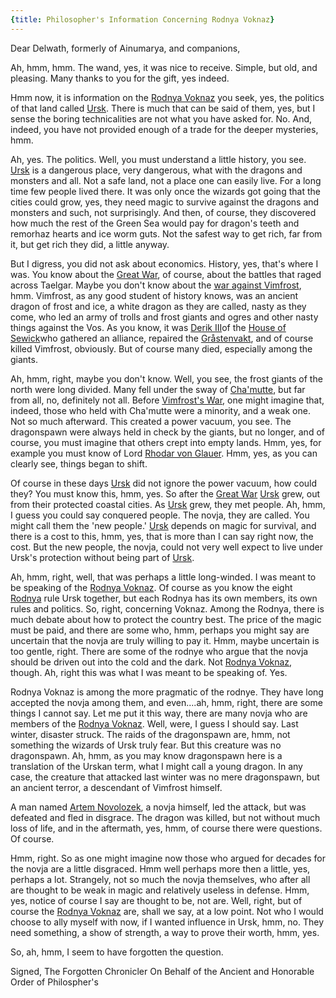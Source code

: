 ```yaml
---
{title: Philosopher's Information Concerning Rodnya Voknaz}
---
```

Dear Delwath, formerly of Ainumarya, and companions, 

Ah, hmm, hmm. The wand, yes, it was nice to receive. Simple, but old, and pleasing. Many thanks to you for the gift, yes indeed.

Hmm now, it is information on the [Rodnya Voknaz](<../../../groups/urskan-magical-organizations/rodnya-voknaz.md>) you seek, yes, the politics of that land called [Ursk](<../../../gazetteer/northern-green-sea/ursk.md>). There is much that can be said of them, yes, but I sense the boring technicalities are not what you have asked for. No. And, indeed, you have not provided enough of a trade for the deeper mysteries, hmm. 

Ah, yes. The politics. Well, you must understand a little history, you see. [Ursk](<../../../gazetteer/northern-green-sea/ursk.md>) is a dangerous place, very dangerous, what with the dragons and monsters and all. Not a safe land, not a place one can easily live. For a long time few people lived there. It was only once the wizards got going that the cities could grow, yes, they need magic to survive against the dragons and monsters and such, not surprisingly. And then, of course, they discovered how much the rest of the Green Sea would pay for dragon's teeth and remorhaz hearts and ice worm guts. Not the safest way to get rich, far from it, but get rich they did, a little anyway. 

But I digress, you did not ask about economics. History, yes, that's where I was. You know about the [Great War](<../../../events/1500s/great-war.md>), of course, about the battles that raged across Taelgar. Maybe you don't know about the [war against Vimfrost](<../../../events/1500s/vimfrost-s-war.md>), hmm. Vimfrost, as any good student of history knows, was an ancient dragon of frost and ice, a white dragon as they are called, nasty as they come, who led an army of trolls and frost giants and ogres and other nasty things against the Vos. As you know, it was [Derik III](<../../../people/historical-figures/sembaran-royalty/derik-iii.md>)of the [House of Sewick](<../../../groups/sembaran-noble-houses/house-of-sewick.md>)who gathered an alliance, repaired the [Gråstenvakt](<../../../gazetteer/western-green-sea/vostok/grastenvakt.md>), and of course killed Vimfrost, obviously. But of course many died, especially among the giants.

Ah, hmm, right, maybe you don't know. Well, you see, the frost giants of the north were long divided. Many fell under the sway of [Cha'mutte](<../../../people/extraplanar-powers/cha-mutte.md>), but far from all, no, definitely not all. Before [Vimfrost's War](<../../../events/1500s/vimfrost-s-war.md>), one might imagine that, indeed, those who held with Cha'mutte were a minority, and a weak one. Not so much afterward. This created a power vacuum, you see. The dragonspawn were always held in check by the giants, but no longer, and of course, you must imagine that others crept into empty lands. Hmm, yes, for example you must know of Lord [Rhodar von Glauer](<../../../people/other-nonhumans/rhodar-von-glauer.md>). Hmm, yes, as you can clearly see, things began to shift. 

Of course in these days [Ursk](<../../../gazetteer/northern-green-sea/ursk.md>) did not ignore the power vacuum, how could they? You must know this, hmm, yes. So after the [Great War](<../../../events/1500s/great-war.md>) [Ursk](<../../../gazetteer/northern-green-sea/ursk.md>) grew, out from their protected coastal cities. As [Ursk](<../../../gazetteer/northern-green-sea/ursk.md>) grew, they met people. Ah, hmm, I guess you could say conquered people. The novja, they are called. You might call them the 'new people.' [Ursk](<../../../gazetteer/northern-green-sea/ursk.md>) depends on magic for survival, and there is a cost to this, hmm, yes, that is more than I can say right now, the cost. But the new people, the novja, could not very well expect to live under Ursk's protection without being part of [Ursk](<../../../gazetteer/northern-green-sea/ursk.md>). 

Ah, hmm, right, well, that was perhaps a little long-winded. I was meant to be speaking of the [Rodnya Voknaz](<../../../groups/urskan-magical-organizations/rodnya-voknaz.md>). Of course as you know the eight [Rodnya](<../../../groups/urskan-magical-organizations/rodnya.md>) rule Ursk together, but each Rodnya has its own members, its own rules and politics. So, right, concerning Voknaz. Among the Rodnya, there is much debate about how to protect the country best. The price of the magic must be paid, and there are some who, hmm, perhaps you might say are uncertain that the novja are truly willing to pay it. Hmm, maybe uncertain is too gentle, right. There are some of the rodnye who argue that the novja should be driven out into the cold and the dark. Not [Rodnya Voknaz](<../../../groups/urskan-magical-organizations/rodnya-voknaz.md>), though. Ah, right this was what I was meant to be speaking of. Yes.

Rodnya Voknaz is among the more pragmatic of the rodnye. They have long accepted the novja among them, and even....ah, hmm, right, there are some things I cannot say. Let me put it this way, there are many novja who are members of the [Rodnya Voknaz](<../../../groups/urskan-magical-organizations/rodnya-voknaz.md>). Well, were, I guess I should say. Last winter, disaster struck. The raids of the dragonspawn are, hmm, not something the wizards of Ursk truly fear. But this creature was no dragonspawn. Ah, hmm, as you may know dragonspawn here is a translation of the Urskan term, what I might call a young dragon. In any case, the creature that attacked last winter was no mere dragonspawn, but an ancient terror, a descendant of Vimfrost himself. 

A man named [Artem Novolozek](<../../../people/pcs/dunmar-fellowship/guests/artem-novolozek.md>), a novja himself, led the attack, but was defeated and fled in disgrace. The dragon was killed, but not without much loss of life, and in the aftermath, yes, hmm, of course there were questions. Of course. 

Hmm, right. So as one might imagine now those who argued for decades for the novja are a little disgraced. Hmm well perhaps more then a little, yes, perhaps a lot. Strangely, not so much the novja themselves, who after all are thought to be weak in magic and relatively useless in defense. Hmm, yes, notice of course I say are thought to be, not are. Well, right, but of course the [Rodnya Voknaz](<../../../groups/urskan-magical-organizations/rodnya-voknaz.md>) are, shall we say, at a low point. Not who I would choose to ally myself with now, if I wanted influence in Ursk, hmm, no. They need something, a show of strength, a way to prove their worth, hmm, yes. 

So, ah, hmm, I seem to have forgotten the question. 

Signed,
The Forgotten Chronicler
On Behalf of the Ancient and Honorable Order of Philospher's